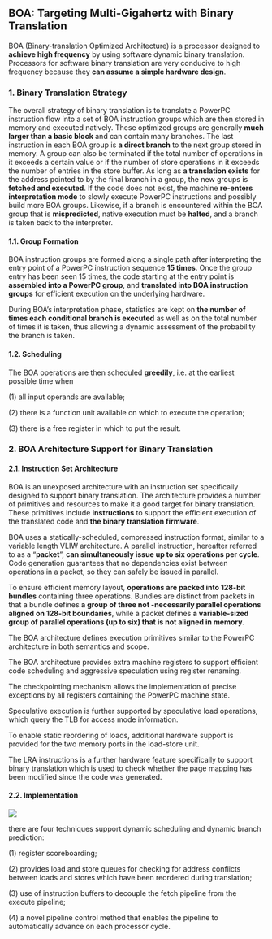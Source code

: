 ## BOA: Targeting Multi-Gigahertz with Binary Translation

BOA (Binary-translation Optimized Architecture) is a processor designed to **achieve high frequency** by using software dynamic binary translation. Processors for software binary translation are very conducive to high frequency because they **can assume a simple hardware design**.

### 1. Binary Translation Strategy

The overall strategy of binary translation is to translate a PowerPC instruction flow into a set of BOA instruction groups which are then stored in memory and executed natively. These optimized groups are generally **much larger than a basic block** and can contain many branches. The last instruction in each BOA group is **a direct branch** to the next group stored in memory. A group can also be terminated if the total number of operations in it exceeds a certain value or if the number of store operations in it exceeds the number of entries in the store buffer. As long as **a translation exists** for the address pointed to by the final branch in a group, the new groups is **fetched and executed**. If the code does not exist, the machine **re-enters interpretation mode** to slowly execute PowerPC instructions and possibly build more BOA groups. Likewise, if a branch is encountered within the BOA group that is **mispredicted**, native execution must be **halted**, and a branch is taken back to the interpreter. 

#### 1.1. Group Formation

BOA instruction groups are formed along a single path after interpreting the entry point of a PowerPC instruction sequence **15 times**. Once the group entry has been seen 15 times, the code starting at the entry point is **assembled into a PowerPC group**, and **translated into BOA instruction groups** for efficient execution on the underlying hardware.

During BOA’s interpretation phase, statistics are kept on **the number of times each conditional branch is executed** as well as on the total number of times it is taken, thus allowing a dynamic assessment of the probability the branch is taken.

#### 1.2. Scheduling

The BOA operations are then scheduled **greedily**, i.e. at the earliest possible time when 

(1) all input operands are available;

(2) there is a function unit available on which to execute the operation;

(3) there is a free register in which to put the result.

### 2. BOA Architecture Support for Binary Translation

#### 2.1. Instruction Set Architecture

BOA is an unexposed architecture with an instruction set specifically designed to support binary translation. The architecture  provides a number of primitives and resources to make it a good target for binary translation. These primitives include **instructions** to support the efficient execution of the translated code and **the binary translation firmware**.

BOA uses a statically-scheduled, compressed instruction format, similar to a variable length VLIW architecture. A parallel instruction, hereafter referred to as a “**packet**”, **can simultaneously issue up to six operations per cycle**. Code generation guarantees that no dependencies exist between operations in a packet, so they can safely be issued in parallel.

To ensure efficient memory layout, **operations are packed into 128-bit bundles** containing three operations. Bundles are distinct from packets in that a bundle defines **a group of three not -necessarily parallel operations aligned on 128-bit boundaries**, while a packet defines **a variable-sized group of parallel operations (up to six) that is not aligned in memory**.

The BOA architecture defines execution primitives similar to the PowerPC architecture in both semantics and scope.

The BOA architecture provides extra machine registers to support efficient code scheduling and aggressive speculation using register renaming.

The checkpointing mechanism allows the implementation of precise exceptions by all registers containing the PowerPC machine state.

Speculative execution is further supported by speculative load operations, which query the TLB for access mode information.

To enable static reordering of loads, additional hardware support is provided for the two memory ports in the load-store unit.

The LRA instructions is a further hardware feature specifically to support binary translation which is used to check whether the page mapping has been modified since the code was generated.

#### 2.2. Implementation

![](https://github.com/UtopianFuture/UtopianFuture.github.io/blob/master/image/17.1.png?raw=true) 

there are four techniques support dynamic scheduling and dynamic branch prediction:

(1) register scoreboarding;

(2) provides load and store queues for checking for address conflicts between loads and stores which have been reordered during translation;

(3) use of instruction buffers to decouple the fetch pipeline from the execute pipeline;

(4) a novel pipeline control method that enables the pipeline to automatically advance on each processor cycle.